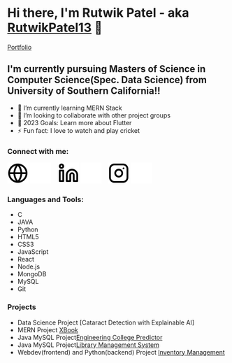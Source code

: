 # Hi there, I'm Rutwik Patel - aka [RutwikPatel13](https://github.com/RutwikPatel13) 👋 
[Portfolio](https://rutwik.dev/)

## I'm currently pursuing Masters of Science in Computer Science(Spec. Data Science) from University of Southern California!!

- 🌱 I’m currently learning MERN Stack 
- 👯 I’m looking to collaborate with other project groups
- 🥅 2023 Goals: Learn more about Flutter
- ⚡ Fun fact: I love to watch and play cricket


### Connect with me:

[![website](./img/globe-light.svg)](https://rutwik.dev#gh-light-mode-only)
[![website](./img/globe-dark.svg)](https://rutwik.dev#gh-dark-mode-only)
&nbsp;&nbsp;
[![linkedin](./img/linkedin-light.svg)](https://www.linkedin.com/in/rutwikpatel13#gh-light-mode-only)
[![linkedin](./img/linkedin-dark.svg)](https://www.linkedin.com/in/rutwikpatel13#gh-dark-mode-only)
&nbsp;&nbsp;
[![instagram](./img/instagram-light.svg)](https://www.instagram.com/rutwik1313/#gh-light-mode-only)
[![instagram](./img/instagram-dark.svg)](https://www.instagram.com/rutwik1313/#gh-dark-mode-only)

### Languages and Tools:
- C
- JAVA
- Python
- HTML5
- CSS3
- JavaScript
- React
- Node.js
- MongoDB
- MySQL
- Git

### Projects
- Data Science Project [Cataract Detection with Explainable AI]
- MERN Project [XBook](https://github.com/RutwikPatel13/xbook)
- Java MySQL Project[Engineering College Predictor](https://github.com/RutwikPatel13/EngineeringCollegePredictor)
- Java MySQL Project[Library Management System](https://github.com/RutwikPatel13/LibraryManagementSystem)
- Webdev(frontend) and Python(backend) Project [Inventory Management](https://github.com/RutwikPatel13/inventoryproject)



